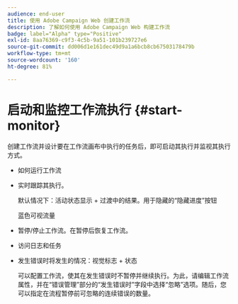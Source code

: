 ```yaml
---
audience: end-user
title: 使用 Adobe Campaign Web 创建工作流
description: 了解如何使用 Adobe Campaign Web 构建工作流
badge: label="Alpha" type="Positive"
exl-id: 8aa76369-c9f3-4c5b-9a51-101b239727e6
source-git-commit: dd006d1e161dec49d9a1a6bcb8cb67503178479b
workflow-type: tm+mt
source-wordcount: '160'
ht-degree: 81%

---
```


# 启动和监控工作流执行 {#start-monitor}

创建工作流并设计要在工作流画布中执行的任务后，即可启动其执行并监视其执行方式。

* 如何运行工作流

* 实时跟踪其执行。

   默认情况下：活动状态显示 + 过渡中的结果。用于隐藏的“隐藏进度”按钮

   蓝色可视流量

* 暂停/停止工作流。在暂停后恢复工作流。

* 访问日志和任务

* 发生错误时将发生的情况：视觉标志 + 状态

   <!--to reformulate-->可以配置工作流，使其在发生错误时不暂停并继续执行。为此，请编辑工作流属性，并在“错误管理”部分的“发生错误时”字段中选择“忽略”选项。随后，您可以指定在流程暂停前可忽略的连续错误的数量。